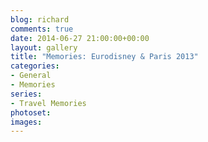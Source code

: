 ```yaml
---
blog: richard
comments: true
date: 2014-06-27 21:00:00+00:00
layout: gallery
title: "Memories: Eurodisney & Paris 2013"
categories:
- General
- Memories
series: 
- Travel Memories
photoset: 
images: 
---
```


